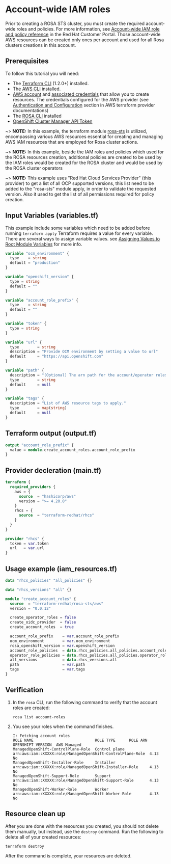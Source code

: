 # Account-wide IAM roles

Prior to creating a ROSA STS cluster, you must create the required account-wide roles and policies. For more information, see [Account-wide IAM role and policy reference](https://access.redhat.com/documentation/en-us/red_hat_openshift_service_on_aws/4/html/introduction_to_rosa/rosa-sts-about-iam-resources#rosa-sts-account-wide-roles-and-policies_rosa-sts-about-iam-resources) in the Red Hat Customer Portal.
Those account-wide AWS resources can be created only ones per account and used for all Rosa clusters creations in this account.

## Prerequisites

To follow this tutorial you will need:

* The [Terraform CLI](https://developer.hashicorp.com/terraform/tutorials/aws-get-started/install-cli) (1.2.0+) installed.
* The [AWS CLI](https://docs.aws.amazon.com/cli/latest/userguide/getting-started-install.html) installed.
* [AWS account](https://aws.amazon.com/free/?all-free-tier) and [associated credentials](https://docs.aws.amazon.com/IAM/latest/UserGuide/security-creds.html) that allow you to create resources. The credentials configured for the AWS provider (see [Authentication and Configuration](https://registry.terraform.io/providers/hashicorp/aws/latest/docs#authentication-and-configuration) section in AWS terraform provider documentations)
* The [ROSA CLI](https://docs.openshift.com/rosa/rosa_cli/rosa-get-started-cli.html) installed
* [OpenShift Cluster Manager API Token](https://console.redhat.com/openshift/token)

~> **NOTE:** In this example, the terraform module [rosa-sts](https://registry.terraform.io/modules/terraform-redhat/rosa-sts/aws/latest) is utilized, encompassing various AWS resources essential for creating and managing AWS IAM resources that are employed for Rosa cluster actions.

~> **NOTE:** In this example, beside the IAM roles and policies which used for the ROSA resources creation, additional policies are created to be used by the IAM roles would be created for the ROSA cluster and would be used by the ROSA cluster operators 

~> **NOTE:** This example uses "Red Hat Cloud Services Provider" (this provider) to get a list of all OCP supported versions, this list need to be added to the "rosa-sts" module apply, in order to validate the requested version. Also it used to get the list of all permissions required for policy creation.

## Input Variables (variables.tf)

This example include some variables which need to be added before running `terraform apply`
Terraform requires a value for every variable. There are several ways to assign variable values. see [Assigning Values to Root Module Variables](https://developer.hashicorp.com/terraform/language/values/variables#assigning-values-to-root-module-variables) for more info.

```terraform
variable "ocm_environment" {
  type    = string
  default = "production"
}

variable "openshift_version" {
  type = string
  default = ""
}

variable "account_role_prefix" {
  type    = string
  default = ""
}

variable "token" {
  type = string
}

variable "url" {
  type        = string
  description = "Provide OCM environment by setting a value to url"
  default     = "https://api.openshift.com"
}

variable "path" {
  description = "(Optional) The arn path for the account/operator roles as well as their policies."
  type        = string
  default     = null
}

variable "tags" {
  description = "List of AWS resource tags to apply."
  type        = map(string)
  default     = null
}
```

## Terraform output (output.tf)

```terraform
output "account_role_prefix" {
  value = module.create_account_roles.account_role_prefix
}
```

## Provider decleration (main.tf)

```terraform
terraform {
  required_providers {
    aws = {
      source  = "hashicorp/aws"
      version = ">= 4.20.0"
    }
    rhcs = {
      source  = "terraform-redhat/rhcs"
    }
  }
}

provider "rhcs" {
  token = var.token
  url   = var.url
}
```

## Usage example (iam_resources.tf)

```terraform
data "rhcs_policies" "all_policies" {}

data "rhcs_versions" "all" {}

module "create_account_roles" {
  source  = "terraform-redhat/rosa-sts/aws"
  version = "0.0.12"

  create_operator_roles = false
  create_oidc_provider  = false
  create_account_roles  = true

  account_role_prefix    = var.account_role_prefix
  ocm_environment        = var.ocm_environment
  rosa_openshift_version = var.openshift_version
  account_role_policies  = data.rhcs_policies.all_policies.account_role_policies
  operator_role_policies = data.rhcs_policies.all_policies.operator_role_policies
  all_versions           = data.rhcs_versions.all
  path                   = var.path
  tags                   = var.tags
}
```

## Verification

1. In the `rosa` CLI, run the following command to verify that the account roles are created:
    ````
    rosa list account-roles
    ````
1. You see your roles when the command finishes. 
    ````
    I: Fetching account roles
    ROLE NAME                           ROLE TYPE      ROLE ARN                                                    OPENSHIFT VERSION  AWS Managed
    ManagedOpenShift-ControlPlane-Role  Control plane  arn:aws:iam::XXXXX:role/ManagedOpenShift-ControlPlane-Role  4.13               No
    ManagedOpenShift-Installer-Role     Installer      arn:aws:iam::XXXXX:role/ManagedOpenShift-Installer-Role     4.13               No
    ManagedOpenShift-Support-Role       Support        arn:aws:iam::XXXXX:role/ManagedOpenShift-Support-Role       4.13               No
    ManagedOpenShift-Worker-Role        Worker         arn:aws:iam::XXXXX:role/ManagedOpenShift-Worker-Role        4.13               No

## Resource clean up

After you are done with the resources you created, you should not delete them manually, but instead, use the `destroy` command. Run the following to delete all of your created resources:
  
    terraform destroy

After the command is complete, your resources are deleted.
